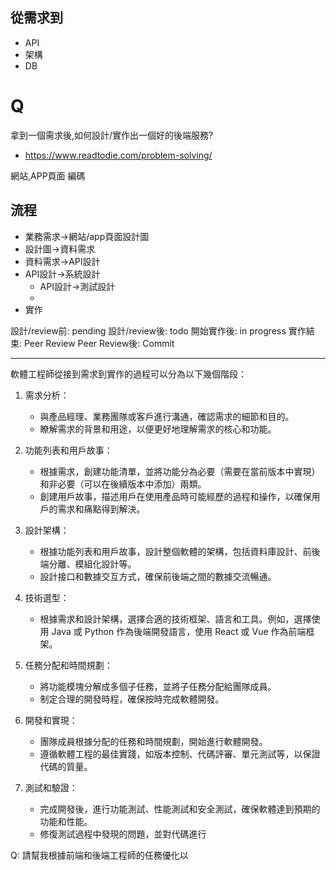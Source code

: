 ## 從需求到
- API
- 架構
- DB

# Q
拿到一個需求後,如何設計/實作出一個好的後端服務?


- https://www.readtodie.com/problem-solving/

網站,APP頁面 編碼

## 流程
- 業務需求->網站/app頁面設計圖
- 設計圖->資料需求
- 資料需求->API設計
- API設計->系統設計
  - API設計->測試設計
  - 
- 實作


設計/review前: pending
設計/review後: todo
開始實作後: in progress
實作結束: Peer Review
Peer Review後: Commit


--------------------

軟體工程師從接到需求到實作的過程可以分為以下幾個階段：

1. 需求分析：
   - 與產品經理、業務團隊或客戶進行溝通，確認需求的細節和目的。
   - 瞭解需求的背景和用途，以便更好地理解需求的核心和功能。

2. 功能列表和用戶故事：
   - 根據需求，創建功能清單，並將功能分為必要（需要在當前版本中實現）和非必要（可以在後續版本中添加）兩類。
   - 創建用戶故事，描述用戶在使用產品時可能經歷的過程和操作，以確保用戶的需求和痛點得到解決。

3. 設計架構：
   - 根據功能列表和用戶故事，設計整個軟體的架構，包括資料庫設計、前後端分離、模組化設計等。
   - 設計接口和數據交互方式，確保前後端之間的數據交流暢通。

4. 技術選型：
   - 根據需求和設計架構，選擇合適的技術框架、語言和工具。例如，選擇使用 Java 或 Python 作為後端開發語言，使用 React 或 Vue 作為前端框架。

5. 任務分配和時間規劃：
   - 將功能模塊分解成多個子任務，並將子任務分配給團隊成員。
   - 制定合理的開發時程，確保按時完成軟體開發。

6. 開發和實現：
   - 團隊成員根據分配的任務和時間規劃，開始進行軟體開發。
   - 遵循軟體工程的最佳實踐，如版本控制、代碼評審、單元測試等，以保證代碼的質量。

7. 測試和驗證：
   - 完成開發後，進行功能測試、性能測試和安全測試，確保軟體達到預期的功能和性能。
   - 修復測試過程中發現的問題，並對代碼進行


Q: 請幫我根據前端和後端工程師的任務優化以